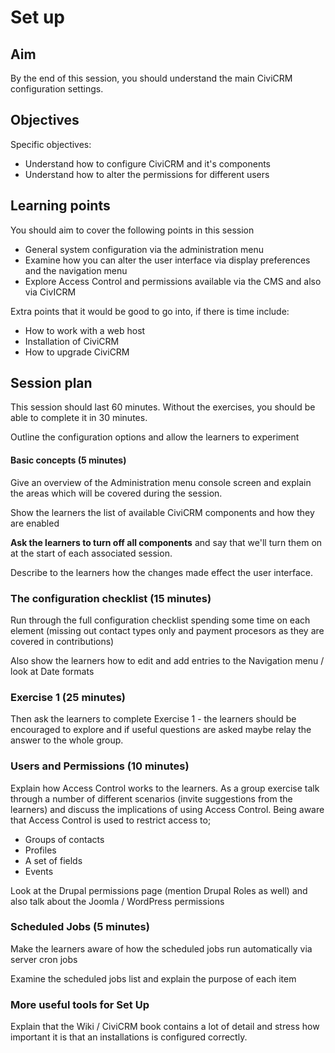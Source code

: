 # Set up

## Aim

By the end of this session, you should understand the main CiviCRM configuration settings.

## Objectives

Specific objectives:

- Understand how to configure CiviCRM and it's components
- Understand how to alter the permissions for different users

## Learning points

You should aim to cover the following points in this session

- General system configuration via the administration menu
- Examine how you can alter the user interface via display preferences and the navigation menu
- Explore Access Control and permissions available via the CMS and also via CivICRM

Extra points that it would be good to go into, if there is time include:

- How to work with a web host
- Installation of CiviCRM
- How to upgrade CiviCRM

## Session plan

This session should last 60 minutes. Without the exercises, you should be able to complete it in 30 minutes.

Outline the configuration options and allow the learners to experiment

#### Basic concepts (5 minutes)

Give an overview of the Administration menu console screen and explain the areas which will be covered during the session.

Show the learners the list of available CiviCRM components and how they are enabled

**Ask the learners to turn off all components** and say that we'll turn them on at the start of each associated session.

Describe to the learners how the changes made effect the user interface.

### The configuration checklist (15 minutes)

Run through the full configuration checklist spending some time on each element (missing out contact types only and payment procesors as they are covered in contributions)

Also show the learners how to edit and add entries to the Navigation menu / look at Date formats

### Exercise 1 (25 minutes)

Then ask the learners to complete Exercise 1 - the learners should be encouraged to explore and if useful questions are asked maybe relay the answer to the whole group.

### Users and Permissions (10 minutes)

Explain how Access Control works to the learners.
As a group exercise talk through a number of different scenarios (invite suggestions from the learners) and discuss the implications of using Access Control.
Being aware that Access Control is used to restrict access to;

- Groups of contacts
- Profiles
- A set of fields
- Events

Look at the Drupal permissions page (mention Drupal Roles as well) and also talk about the Joomla / WordPress permissions

### Scheduled Jobs (5 minutes)

Make the learners aware of how the scheduled jobs run automatically via server cron jobs

Examine the scheduled jobs list and explain the purpose of each item

### More useful tools for Set Up

Explain that the Wiki / CiviCRM book contains a lot of detail and stress how important it is that an installations is configured correctly.
